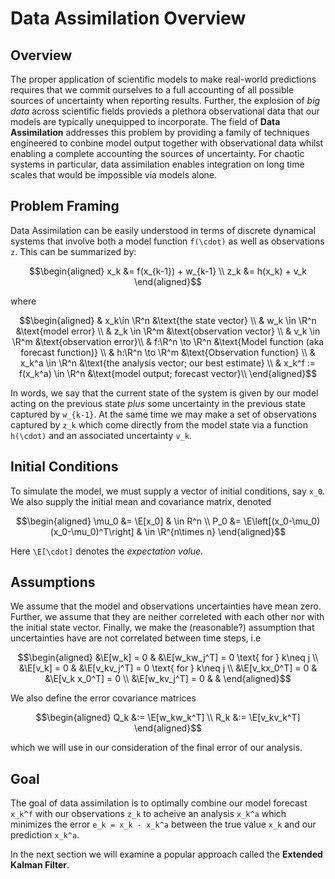 # Data Assimilation Overview

## Overview

The proper application of scientific models to make real-world predictions requires that we commit ourselves to a full accounting of all possible sources of uncertainty when reporting results. Further, the explosion of *big data* across scientific fields provieds a plethora observational data that our models are typically unequipped to incorporate. The field of **Data Assimilation** addresses this problem by providing a family of techniques engineered to conbine model output together with observational data whilst enabling a complete accounting the sources of uncertainty. For chaotic systems in particular, data assimilation enables integration on long time scales that would be impossible via models alone. 

## Problem Framing
Data Assimilation can be easily understood in terms of discrete dynamical systems that involve both a model function ``f(\cdot)`` as well as observations ``z``. This can be summarized by: 
```math
\begin{aligned}
    x_k &= f(x_{k-1}) + w_{k-1} \\ 
    z_k &= h(x_k) + v_k
\end{aligned}
```
where 
```math
\begin{aligned}
    & x_k\in \R^n &\text{the state vector} \\ 
    & w_k \in \R^n &\text{model error} \\ 
    & z_k \in \R^m &\text{observation vector} \\ 
    & v_k \in \R^m &\text{observation error}\\ 
    & f:\R^n \to \R^n &\text{Model function (aka forecast function)} \\ 
    & h:\R^n \to \R^m &\text{Observation function} \\ 
    & x_k^a \in \R^n &\text{the analysis vector; our best estimate} \\ 
    & x_k^f := f(x_k^a) \in \R^n &\text{model output; forecast vector}\\ 
\end{aligned}
```

In words, we say that the current state of the system is given by our model acting on the previous state *plus* some uncertainty in the previous state captured by ``w_{k-1}``. At the same time we may make a set of observations captured by ``z_k`` which come directly from the model state via a function ``h(\cdot)`` and an associated uncertainty ``v_k``. 

## Initial Conditions 
To simulate the model, we must supply a vector of initial conditions, say ``x_0``. We also supply the initial mean and covariance matrix, denoted
```math
\begin{aligned}
    \mu_0 &= \E[x_0] & \in R^n \\
    P_0 &= \E\left[(x_0-\mu_0)(x_0-\mu_0)^T\right] & \in \R^{n\times n}
\end{aligned}
```

Here ``\E[\cdot]`` denotes the *expectation value*. 

## Assumptions 
We assume that the model and observations uncertainties have mean zero. Further, we assume that they are neither correleted with each other nor with the initial state vector. Finally, we make the (reasonable?) assumption that uncertainties have are not correlated between time steps, i.e 
```math
\begin{aligned}
    &\E[w_k] = 0 & &\E[w_kw_j^T] = 0 \text{ for } k\neq j \\ 
    &\E[v_k] = 0 & &\E[v_kv_j^T] = 0 \text{ for } k\neq j \\ 
    &\E[v_kx_0^T] = 0 & &\E[v_k x_0^T] = 0 \\ 
    &\E[w_kv_j^T] = 0 & & 
\end{aligned}
```

We also define the error covariance matrices 
```math
\begin{aligned}
    Q_k &:= \E[w_kw_k^T] \\ 
    R_k &:= \E[v_kv_k^T]
\end{aligned}
```
which we will use in our consideration of the final error of our analysis. 


## Goal 
The goal of data assimilation is to optimally combine our model forecast ``x_k^f`` with our observations ``z_k`` to acheive an analysis ``x_k^a`` which minimizes the error ``e_k = x_k - x_k^a`` between the true value ``x_k`` and our prediction ``x_k^a``. 

In the next section we will examine a popular approach called the **Extended Kalman Filter**.

